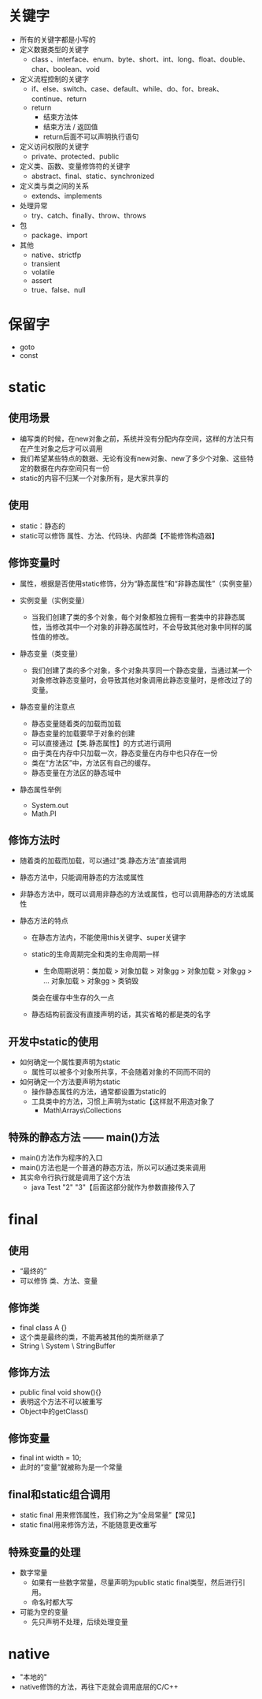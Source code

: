 # 关键字

- 所有的关键字都是小写的
- 定义数据类型的关键字
  - class 、interface、enum、byte、short、int、long、float、double、char、boolean、void
- 定义流程控制的关键字
  - if、else、switch、case、default、while、do、for、break、continue、return
  - return
    - 结束方法体
    - 结束方法 / 返回值
    - return后面不可以声明执行语句
- 定义访问权限的关键字
  - private、protected、public
- 定义类、函数、变量修饰符的关键字
  - abstract、final、static、synchronized
- 定义类与类之间的关系
  - extends、implements
- 处理异常
  - try、catch、finally、throw、throws
- 包
  - package、import
- 其他
  - native、strictfp
  - transient
  - volatile
  - assert
  - true、false、null

# 保留字

- goto
- const

# static

## 使用场景

- 编写类的时候，在new对象之前，系统并没有分配内存空间，这样的方法只有在产生对象之后才可以调用
- 我们希望某些特点的数据、无论有没有new对象、new了多少个对象、这些特定的数据在内存空间只有一份
- static的内容不归某一个对象所有，是大家共享的

## 使用

- static：静态的
- static可以修饰 属性、方法、代码块、内部类【不能修饰构造器】

## 修饰变量时

- 属性，根据是否使用static修饰，分为“静态属性”和“非静态属性”（实例变量）

- 实例变量（实例变量）
  - 当我们创建了类的多个对象，每个对象都独立拥有一套类中的非静态属性，当修改其中一个对象的非静态属性时，不会导致其他对象中同样的属性值的修改。
- 静态变量（类变量）
  - 我们创建了类的多个对象，多个对象共享同一个静态变量，当通过某一个对象修改静态变量时，会导致其他对象调用此静态变量时，是修改过了的变量。
- 静态变量的注意点
  - 静态变量随着类的加载而加载
  - 静态变量的加载要早于对象的创建
  - 可以直接通过【类.静态属性】的方式进行调用
  - 由于类在内存中只加载一次，静态变量在内存中也只存在一份
  - 类在“方法区”中，方法区有自己的缓存。
  - 静态变量在方法区的静态域中
- 静态属性举例
  - System.out
  - Math.PI

## 修饰方法时

- 随着类的加载而加载，可以通过“类.静态方法”直接调用

- 静态方法中，只能调用静态的方法或属性

- 非静态方法中，既可以调用非静态的方法或属性，也可以调用静态的方法或属性

- 静态方法的特点

  - 在静态方法内，不能使用this关键字、super关键字

  - static的生命周期完全和类的生命周期一样

    - 生命周期说明：类加载 > 对象加载 > 对象gg > 对象加载 > 对象gg > ... 对象加载 > 对象gg > 类销毁

    类会在缓存中生存的久一点

  - 静态结构前面没有直接声明的话，其实省略的都是类的名字

## 开发中static的使用

- 如何确定一个属性要声明为static
  - 属性可以被多个对象所共享，不会随着对象的不同而不同的
- 如何确定一个方法要声明为static
  - 操作静态属性的方法，通常都设置为static的
  - 工具类中的方法，习惯上声明为static【这样就不用造对象了
    - Math\Arrays\Collections

## 特殊的静态方法 —— main()方法

- main()方法作为程序的入口
- main()方法也是一个普通的静态方法，所以可以通过类来调用
- 其实命令行执行就是调用了这个方法
  - java Test "2" "3"【后面这部分就作为参数直接传入了

# final

## 使用

- “最终的”
- 可以修饰 类、方法、变量

## 修饰类

- final class A {}
- 这个类是最终的类，不能再被其他的类所继承了
- String \ System \ StringBuffer

## 修饰方法

- public final void show(){}
- 表明这个方法不可以被重写
- Object中的getClass()

## 修饰变量

- final int width = 10;
- 此时的“变量”就被称为是一个常量

## final和static组合调用

- static final 用来修饰属性，我们称之为“全局常量”【常见】
- static final用来修饰方法，不能随意更改重写

## 特殊变量的处理

- 数字常量
  - 如果有一些数字常量，尽量声明为public static final类型，然后进行引用。
  - 命名时都大写
- 可能为空的变量
  - 先只声明不处理，后续处理变量

# native

- "本地的"
- native修饰的方法，再往下走就会调用底层的C/C++

# 

